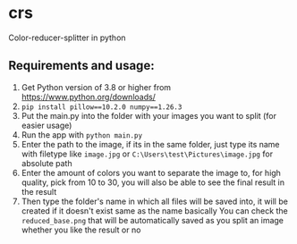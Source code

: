 # crs
Color-reducer-splitter in python

## Requirements and usage:

1. Get Python version of 3.8 or higher from https://www.python.org/downloads/
2. `pip install pillow==10.2.0 numpy==1.26.3`
3. Put the main.py into the folder with your images you want to split (for easier usage)
4. Run the app with `python main.py`
5. Enter the path to the image, if its in the same folder, just type its name with filetype like `image.jpg` or `C:\Users\test\Pictures\image.jpg` for absolute path
6. Enter the amount of colors you want to separate the image to, for high quality, pick from 10 to 30, you will also be able to see the final result in the result
7. Then type the folder's name in which all files will be saved into, it will be created if it doesn't exist same as the name basically
You can check the `reduced_base.png` that will be automatically saved as you split an image whether you like the result or no
